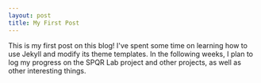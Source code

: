 ```yaml
---
layout: post
title: My First Post
---
```


This is my first post on this blog! I've spent some time on learning how to use
Jekyll and modify its theme templates. In the following weeks, I plan to log my
progress on the SPQR Lab project and other projects, as well as other
interesting things.
